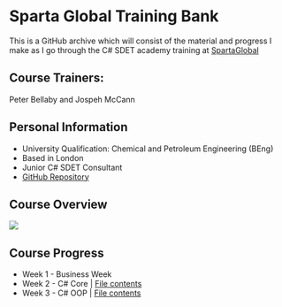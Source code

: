 # **Sparta Global Training Bank**
This is a GitHub archive which will consist of the material and progress I make as I go through the C# SDET academy training
at [SpartaGlobal](https://www.spartaglobal.com/)

## Course Trainers:
Peter Bellaby and Jospeh McCann

## Personal Information
- University Qualification: Chemical and Petroleum Engineering (BEng)
- Based in London
- Junior C# SDET Consultant
- [GitHub Repository](https://github.com/Faisalk175/Engineering134.git)

## Course Overview
<img src="https://customerspartaglobal--c.documentforce.com/sfc/dist/version/renditionDownload?rendition=SVGZ&versionId=0683Y00000KXyoA&operationContext=DELIVERY&contentId=05T3Y00001AA0hD&page=0&d=/a/3Y000000Qpog/jQdwqE_u2ThhydePVzcyNUzHKxjlqIb_9ldLM1ctStI&oid=00D1t000000wJJg&dpt=null&viewId=">

## Course Progress
 - Week 1 - Business Week
 - Week 2 - C# Core | [File contents](https://github.com/Faisalk175/Engineering134/tree/main/Week%202/HelloWorld)
 - Week 3 - C# OOP | [File contents](https://github.com/Faisalk175/Engineering134/tree/main/Week%203)
 
 
